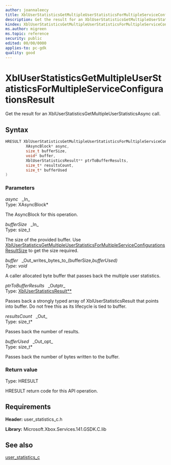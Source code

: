 ```yaml
---
author: joannaleecy
title: XblUserStatisticsGetMultipleUserStatisticsForMultipleServiceConfigurationsResult
description: Get the result for an XblUserStatisticsGetMultipleUserStatisticsAsync call.
kindex: XblUserStatisticsGetMultipleUserStatisticsForMultipleServiceConfigurationsResult
ms.author: migreen
ms.topic: reference
security: public
edited: 00/00/0000
applies-to: pc-gdk
quality: good
---
```


# XblUserStatisticsGetMultipleUserStatisticsForMultipleServiceConfigurationsResult  

Get the result for an XblUserStatisticsGetMultipleUserStatisticsAsync call.  

## Syntax  
  
```cpp
HRESULT XblUserStatisticsGetMultipleUserStatisticsForMultipleServiceConfigurationsResult(  
         XAsyncBlock* async,  
         size_t bufferSize,  
         void* buffer,  
         XblUserStatisticsResult** ptrToBufferResults,  
         size_t* resultsCount,  
         size_t* bufferUsed  
)  
```  
  
### Parameters  
  
*async* &nbsp;&nbsp;\_In\_  
Type: XAsyncBlock*  
  
The AsyncBlock for this operation.  
  
*bufferSize* &nbsp;&nbsp;\_In\_  
Type: size_t  
  
The size of the provided buffer. Use [XblUserStatisticsGetMultipleUserStatisticsForMultipleServiceConfigurationsResultSize](xbluserstatisticsgetmultipleuserstatisticsformultipleserviceconfigurationsresultsize.md) to get the size required.  
  
*buffer* &nbsp;&nbsp;\_Out\_writes\_bytes\_to\_(bufferSize,*bufferUsed)  
Type: void*  
  
A caller allocated byte buffer that passes back the multiple user statistics.  
  
*ptrToBufferResults* &nbsp;&nbsp;\_Outptr\_  
Type: [XblUserStatisticsResult**](../structs/xbluserstatisticsresult.md)  
  
Passes back a strongly typed array of XblUserStatisticsResult that points into buffer. Do not free this as its lifecycle is tied to buffer.  
  
*resultsCount* &nbsp;&nbsp;\_Out\_  
Type: size_t*  
  
Passes back the number of results.  
  
*bufferUsed* &nbsp;&nbsp;\_Out\_opt\_  
Type: size_t*  
  
Passes back the number of bytes written to the buffer.  
  
  
### Return value  
Type: HRESULT
  
HRESULT return code for this API operation.
  
## Requirements  
  
**Header:** user_statistics_c.h
  
**Library:** Microsoft.Xbox.Services.141.GSDK.C.lib
  
## See also  
[user_statistics_c](../user_statistics_c_members.md)  
  
  